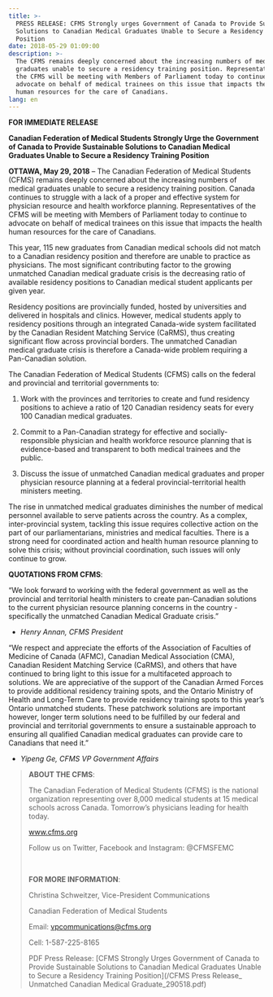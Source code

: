 ```yaml
---
title: >-
  PRESS RELEASE: CFMS Strongly urges Government of Canada to Provide Sustainable
  Solutions to Canadian Medical Graduates Unable to Secure a Residency Training
  Position
date: 2018-05-29 01:09:00
description: >-
  The CFMS remains deeply concerned about the increasing numbers of medical
  graduates unable to secure a residency training position. Representatives of
  the CFMS will be meeting with Members of Parliament today to continue to
  advocate on behalf of medical trainees on this issue that impacts the health
  human resources for the care of Canadians.
lang: en
---
```


**FOR IMMEDIATE RELEASE**

**Canadian Federation of Medical Students Strongly Urge the Government of Canada to Provide Sustainable Solutions to Canadian Medical Graduates Unable to Secure a Residency Training Position**

**OTTAWA, May 29, 2018** – The Canadian Federation of Medical Students (CFMS) remains deeply concerned about the increasing numbers of medical graduates unable to secure a residency training position. Canada continues to struggle with a lack of a proper and effective system for physician resource and health workforce planning. Representatives of the CFMS will be meeting with Members of Parliament today to continue to advocate on behalf of medical trainees on this issue that impacts the health human resources for the care of Canadians.

This year, 115 new graduates from Canadian medical schools did not match to a Canadian residency position and therefore are unable to practice as physicians. The most significant contributing factor to the growing unmatched Canadian medical graduate crisis is the decreasing ratio of available residency positions to Canadian medical student applicants per given year.

Residency positions are provincially funded, hosted by universities and delivered in hospitals and clinics. However, medical students apply to residency positions through an integrated Canada-wide system facilitated by the Canadian Resident Matching Service (CaRMS), thus creating significant flow across provincial borders. The unmatched Canadian medical graduate crisis is therefore a Canada-wide problem requiring a Pan-Canadian solution.

The Canadian Federation of Medical Students (CFMS) calls on the federal and provincial and territorial governments to:

1. Work with the provinces and territories to create and fund residency positions to achieve a ratio of 120 Canadian residency seats for every 100 Canadian medical graduates.

2. Commit to a Pan-Canadian strategy for effective and socially-responsible physician and health workforce resource planning that is evidence-based and transparent to both medical trainees and the public.

3. Discuss the issue of unmatched Canadian medical graduates and proper physician resource planning at a federal provincial-territorial health ministers meeting.

The rise in unmatched medical graduates diminishes the number of medical personnel available to serve patients across the country. As a complex, inter-provincial system, tackling this issue requires collective action on the part of our parliamentarians, ministries and medical faculties. There is a strong need for coordinated action and health human resource planning to solve this crisis; without provincial coordination, such issues will only continue to grow.

**QUOTATIONS FROM CFMS**:

“We look forward to working with the federal government as well as the provincial and territorial health ministers to create pan-Canadian solutions to the current physician resource planning concerns in the country - specifically the unmatched Canadian Medical Graduate crisis.”

* *Henry Annan, CFMS President*

“We respect and appreciate the efforts of the Association of Faculties of Medicine of Canada (AFMC), Canadian Medical Association (CMA), Canadian Resident Matching Service (CaRMS), and others that have continued to bring light to this issue for a multifaceted approach to solutions. We are appreciative of the support of the Canadian Armed Forces to provide additional residency training spots, and the Ontario Ministry of Health and Long-Term Care to provide residency training spots to this year’s Ontario unmatched students. These patchwork solutions are important however, longer term solutions need to be fulfilled by our federal and provincial and territorial governments to ensure a sustainable approach to ensuring all qualified Canadian medical graduates can provide care to Canadians that need it.”

* *Yipeng Ge, CFMS VP Government Affairs*

> **ABOUT THE CFMS**:
>
>
> The Canadian Federation of Medical Students (CFMS) is the national organization representing over 8,000 medical students at 15 medical schools across Canada. Tomorrow’s physicians leading for health today.
>
>
> www.cfms.org
>
>
> Follow us on Twitter, Facebook and Instagram: @CFMSFEMC
>
>
> &nbsp;
>
>
> **FOR MORE INFORMATION**:
>
>
> Christina Schweitzer, Vice-President Communications
>
>
> Canadian Federation of Medical Students
>
>
> Email: vpcommunications@cfms.org
>
>
> Cell: 1-587-225-8165
>
>
> PDF Press Release: [CFMS Strongly Urges Government of Canada to Provide Sustainable Solutions to Canadian Medical Graduates Unable to Secure a Residency Training Position](/CFMS Press Release_ Unmatched Canadian Medical Graduate_290518.pdf)